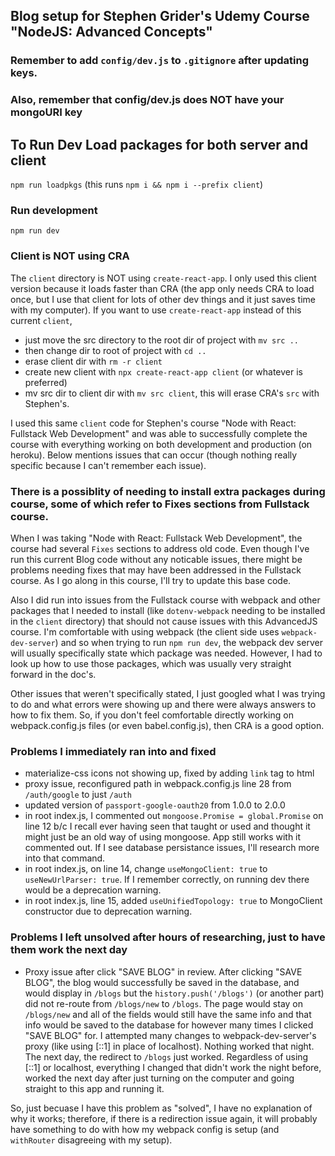 ## Blog setup for Stephen Grider's Udemy Course "NodeJS: Advanced Concepts"

### Remember to add `config/dev.js` to `.gitignore` after updating keys.
### Also, remember that config/dev.js does NOT have your mongoURI key

## To Run Dev Load packages for both server and client

`npm run loadpkgs` (this runs `npm i && npm i --prefix client`)

### Run development

`npm run dev`

### Client is NOT using CRA

The `client` directory is NOT using `create-react-app`.
I only used this client version because it loads faster than CRA (the app
only needs CRA to load once, but I use that client for lots of other dev things and it just saves time with my computer).
If you want to use `create-react-app` instead of this current `client`,

- just move the src directory to the root dir of project with `mv src ..`
- then change dir to root of project with `cd ..`
- erase client dir with `rm -r client`
- create new client with `npx create-react-app client` (or whatever is preferred)
- mv src dir to client dir with `mv src client`, this will erase CRA's `src` with Stephen's.

I used this same `client` code for Stephen's course "Node with React: Fullstack
Web Development" and was able to successfully complete the course with everything
working on both development and production (on heroku). Below mentions issues that
can occur (though nothing really specific because I can't remember each issue).

### There is a possiblity of needing to install extra packages during course, some of which refer to Fixes sections from Fullstack course.

When I was taking "Node with React: Fullstack Web Development", the course
had several `Fixes` sections to address old code. Even though I've run
this current Blog code without any noticable issues, there might be problems needing
fixes that may have been addressed in the Fullstack course. As I go along in this course, I'll try to update this base code.

Also I did run into issues from the Fullstack course with webpack and other packages that I needed
to install (like `dotenv-webpack` needing to be installed in the `client`
directory) that should not cause issues with this AdvancedJS course. I'm comfortable with using webpack (the client side uses
`webpack-dev-server`) and so
when trying to run `npm run dev`, the webpack dev server will usually specifically
state which package was needed. However, I had to look up how to use those packages,
which was usually very straight forward in the doc's.

Other issues that weren't specifically stated, I just googled what I was trying to
do and what errors were showing up and there were always answers to how to fix
them. So, if you don't feel comfortable directly working on webpack.config.js files (or even babel.config.js), then CRA is a good option.

### Problems I immediately ran into and fixed

- materialize-css icons not showing up, fixed by adding `link` tag to html
- proxy issue, reconfigured path in webpack.config.js line 28 from `/auth/google` to just `/auth`
- updated version of `passport-google-oauth20` from 1.0.0 to 2.0.0
- in root index.js, I commented out `mongoose.Promise = global.Promise` on line 12 b/c I recall ever having seen that taught or used and thought it might just be an old way of using mongoose. App still works with it commented out. If I see database persistance issues, I'll research more into that command.
- in root index.js, on line 14, change `useMongoClient: true` to `useNewUrlParser: true`. If I remember correctly, on running dev there would be a deprecation warning.
- in root index.js, line 15, added `useUnifiedTopology: true` to MongoClient constructor due to deprecation warning.

### Problems I left unsolved after hours of researching, just to have them work the next day

- Proxy issue after click "SAVE BLOG" in review. After clicking "SAVE BLOG", the blog would successfully be saved in the database, and would display in `/blogs` but the `history.push('/blogs')` (or another part) did not re-route from `/blogs/new` to `/blogs`. The page would stay on `/blogs/new` and all of the fields would still have the same info and that info would be saved to the database for however many times I clicked "SAVE BLOG" for. I attempted many changes to webpack-dev-server's proxy (like using [::1] in place of localhost). Nothing worked that night. The next day, the redirect to `/blogs` just worked. Regardless of using [::1] or localhost, everything I changed that didn't work the night before, worked the next day after just turning on the computer and going straight to this app and running it.

So, just becuase I have this problem as "solved", I have no explanation of why it works; therefore, if there is a redirection issue again, it will probably have something to do with how my webpack config is setup (and `withRouter` disagreeing with my setup).
